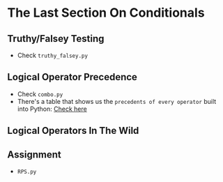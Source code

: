 # The Last Section On Conditionals

## Truthy/Falsey Testing
- Check `truthy_falsey.py`

## Logical Operator Precedence
- Check `combo.py`
- There's a table that shows us the `precedents of every operator` built into Python: [Check here](https://docs.python.org/3/reference/expressions.html#operator-precedence)

## Logical Operators In The Wild

## Assignment
- `RPS.py`